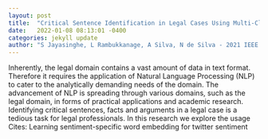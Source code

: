```yaml
---
layout: post
title:  "Critical Sentence Identification in Legal Cases Using Multi-Class Classification"
date:   2022-01-08 08:13:01 -0400
categories: jekyll update
author: "S Jayasinghe, L Rambukkanage, A Silva, N de Silva - 2021 IEEE 16th International"
---
```

Inherently, the legal domain contains a vast amount of data in text format. Therefore it requires the application of Natural Language Processing (NLP) to cater to the analytically demanding needs of the domain. The advancement of NLP is spreading through various domains, such as the legal domain, in forms of practical applications and academic research. Identifying critical sentences, facts and arguments in a legal case is a tedious task for legal professionals. In this research we explore the usage Cites: Learning sentiment-specific word embedding for twitter sentiment